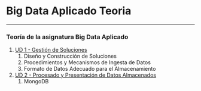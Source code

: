# Big Data Aplicado Teoria
---
### Teoría de la asignatura Big Data Aplicado

1. [UD 1 - Gestión de Soluciones](https://github.com/Dansarasix-DML/Big_Data_Aplicado_Teoria/blob/main/Unidad1.md)
   1. Diseño y Construcción de Soluciones
   2. Procedimientos y Mecanismos de Ingesta de Datos
   3. Formato de Datos Adecuado para el Almacenamiento
2. [UD 2 - Procesado y Presentación de Datos Almacenados]()
   1. MongoDB
